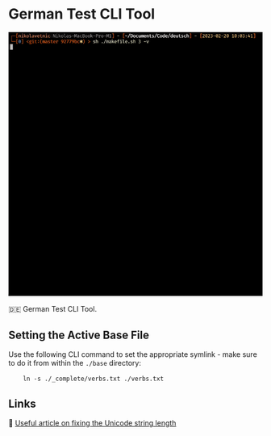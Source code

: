 # German Test CLI Tool

![./img/demo.gif](./img/demo.gif)

:de: German Test CLI Tool.

## Setting the Active Base File

Use the following CLI command to set the appropriate symlink - make sure to do it from within the `./base` directory:

```
	ln -s ./_complete/verbs.txt ./verbs.txt
```

## Links

:large_blue_circle: [Useful article on fixing the Unicode string length](https://stackoverflow.com/questions/48064689/c-formatting-string-size-with-special-characters)
